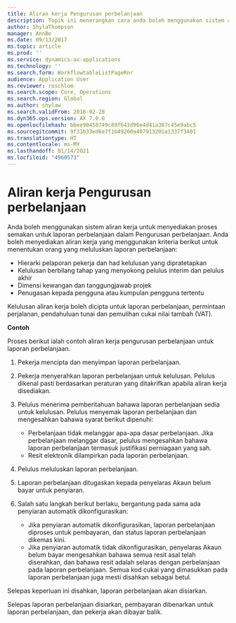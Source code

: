 ```yaml
---
title: Aliran kerja Pengurusan perbelanjaan
description: Topik ini menerangkan cara anda boleh menggunakan sistem aliran kerja dalam Microsoft Dynamics 365 Finance, untuk menyediakan proses semakan untuk laporan perbelanjaan dalam Pengurusan perbelanjaan.
author: ShylaThompson
manager: AnnBe
ms.date: 09/13/2017
ms.topic: article
ms.prod: ''
ms.service: dynamics-ax-applications
ms.technology: ''
ms.search.form: WorkflowtableListPageRnr
audience: Application User
ms.reviewer: roschlom
ms.search.scope: Core, Operations
ms.search.region: Global
ms.author: shylaw
ms.search.validFrom: 2016-02-28
ms.dyn365.ops.version: AX 7.0.0
ms.openlocfilehash: bbee90450749c89f643d96e4d41a387c45e9abc5
ms.sourcegitcommit: 9f31b33ed6e7f1b49200a407913201a1337f3401
ms.translationtype: HT
ms.contentlocale: ms-MY
ms.lasthandoff: 01/14/2021
ms.locfileid: "4960573"
---
```

# <a name="expense-management-workflow"></a>Aliran kerja Pengurusan perbelanjaan

Anda boleh menggunakan sistem aliran kerja untuk menyediakan proses semakan untuk laporan perbelanjaan dalam Pengurusan perbelanjaan. Anda boleh menyediakan aliran kerja yang menggunakan kriteria berikut untuk menentukan orang yang meluluskan laporan perbelanjaan:

- Hierarki pelaporan pekerja dan had kelulusan yang dipratetapkan
- Kelulusan berbilang tahap yang menyokong pelulus interim dan pelulus akhir
- Dimensi kewangan dan tanggungjawab projek
- Penugasan kepada pengguna atau kumpulan pengguna tertentu

Kelulusan aliran kerja boleh dicipta untuk laporan perbelanjaan, permintaan perjalanan, pendahuluan tunai dan pemulihan cukai nilai tambah (VAT).

**Contoh**

Proses berikut ialah contoh aliran kerja pengurusan perbelanjaan untuk laporan perbelanjaan.

1. Pekerja mencipta dan menyimpan laporan perbelanjaan.
2. Pekerja menyerahkan laporan perbelanjaan untuk kelulusan. Pelulus dikenal pasti berdasarkan peraturan yang ditakrifkan apabila aliran kerja disediakan.
3. Pelulus menerima pemberitahuan bahawa laporan perbelanjaan sedia untuk kelulusan. Pelulus menyemak laporan perbelanjaan dan mengesahkan bahawa syarat berikut dipenuhi:

    - Perbelanjaan tidak melanggar apa-apa dasar perbelanjaan. Jika perbelanjaan melanggar dasar, pelulus mengesahkan bahawa laporan perbelanjaan termasuk justifikasi perniagaan yang sah.
    - Resit elektronik dilampirkan pada laporan perbelanjaan.

4. Pelulus meluluskan laporan perbelanjaan.
5. Laporan perbelanjaan ditugaskan kepada penyelaras Akaun belum bayar untuk penyiaran.
6. Salah satu langkah berikut berlaku, bergantung pada sama ada penyiaran automatik dikonfigurasikan:

    - Jika penyiaran automatik dikonfigurasikan, laporan perbelanjaan diproses untuk pembayaran, dan status laporan perbelanjaan dikemas kini.
    - Jika penyiaran automatik tidak dikonfigurasikan, penyelaras Akaun belum bayar mengesahkan bahawa semua resit asal telah diserahkan, dan bahawa resit adalah selaras dengan perbelanjaan pada laporan perbelanjaan. Semua kod cukai yang dimasukkan pada laporan perbelanjaan juga mesti disahkan sebagai betul.

Selepas keperluan ini disahkan, laporan perbelanjaan akan disiarkan.

Selepas laporan perbelanjaan disiarkan, pembayaran dibenarkan untuk laporan perbelanjaan, dan pekerja akan dibayar balik.
